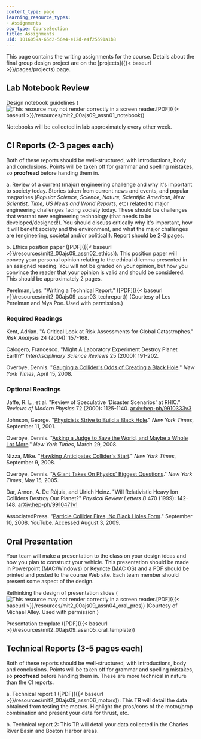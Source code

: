 ```yaml
---
content_type: page
learning_resource_types:
- Assignments
ocw_type: CourseSection
title: Assignments
uid: 1016059a-65d2-56e4-e12d-e4f25591a1b8
---
```


This page contains the writing assignments for the course. Details about the final group design project are on the [projects]({{< baseurl >}}/pages/projects) page.

Lab Notebook Review
-------------------

Design notebook guidelines (![This resource may not render correctly in a screen reader.](/images/inacessible.gif)[PDF]({{< baseurl >}}/resources/mit2_00ajs09_assn01_notebook))

Notebooks will be collected **in lab** approximately every other week.

CI Reports (2-3 pages each)
---------------------------

Both of these reports should be well-structured, with introductions, body and conclusions. Points will be taken off for grammar and spelling mistakes, so **proofread** before handing them in.

a. Review of a current (major) engineering challenge and why it's important to society today. Stories taken from current news and events, and popular magazines (_Popular Science, Science, Nature, Scientific American, New Scientist, Time, US News and World Reports_, etc) related to major engineering challenges facing society today. These should be challenges that warrant new engineering technology (that needs to be developed/designed!). You should discuss critically why it's important, how it will benefit society and the environment, and what the major challenges are (engineering, societal and/or political!). Report should be 2-3 pages.

b. Ethics position paper ([PDF]({{< baseurl >}}/resources/mit2_00ajs09_assn02_ethics)). This position paper will convey your personal opinion relating to the ethical dilemma presented in an assigned reading. You will not be graded on your opinion, but how you convince the reader that your opinion is valid and should be considered. This should be approximately 2 pages.

Perelman, Les. "Writing a Technical Report." ([PDF]({{< baseurl >}}/resources/mit2_00ajs09_assn03_techreport)) (Courtesy of Les Perelman and Mya Poe. Used with permission.)

### Required Readings

Kent, Adrian. "A Critical Look at Risk Assessments for Global Catastrophes." _Risk Analysis_ 24 (2004): 157-168.

Calogero, Francesco. "Might A Laboratory Experiment Destroy Planet Earth?" _Interdisciplinary Science Reviews_ 25 (2000): 191-202.

Overbye, Dennis. "[Gauging a Collider's Odds of Creating a Black Hole](http://www.nytimes.com/2008/04/15/science/15risk.html)." _New York Times_, April 15, 2008.

### Optional Readings

Jaffe, R. L., et al. "Review of Speculative 'Disaster Scenarios' at RHIC." _Reviews of Modern Physics_ 72 (2000): 1125-1140. [arxiv:hep-ph/9910333v3](http://arxiv.org/abs/hep-ph/9910333v3)

Johnson, George. "[Physicists Strive to Build a Black Hole](http://www.nytimes.com/2001/09/11/science/physicists-strive-to-build-a-black-hole.html)." _New York Times_, September 11, 2001.

Overbye, Dennis. "[Asking a Judge to Save the World, and Maybe a Whole Lot More](http://www.nytimes.com/2008/03/29/science/29collider.html)." _New York Times_, March 29, 2008.

Nizza, Mike. "[Hawking Anticipates Collider's Start](http://thelede.blogs.nytimes.com/2008/09/09/hawking-anticipates-colliders-start/)." _New York Times_, September 9, 2008.

Overbye, Dennis. "[A Giant Takes On Physics' Biggest Questions](http://www.nytimes.com/2007/05/15/science/15cern.html)." _New York Times_, May 15, 2005.

Dar, Arnon, A. De Rújula, and Ulrich Heinz. "Will Relativistic Heavy Ion Colliders Destroy Our Planet?" _Physical Review Letters B_ 470 (1999): 142-148. [arXiv:hep-ph/9910471v1](http://arxiv.org/abs/hep-ph/9910471v1)

AssociatedPress. "[Particle Collider Fires, No Black Holes Form](http://www.youtube.com/watch?v=bLf6Yc4gdNY)." September 10, 2008. YouTube. Accessed August 3, 2009.

Oral Presentation
-----------------

Your team will make a presentation to the class on your design ideas and how you plan to construct your vehicle. This presentation should be made in Powerpoint (MAC/Windows) or Keynote (MAC OS) and a PDF should be printed and posted to the course Web site. Each team member should present some aspect of the design.

Rethinking the design of presentation slides (![This resource may not render correctly in a screen reader.](/images/inacessible.gif)[PDF]({{< baseurl >}}/resources/mit2_00ajs09_assn04_oral_pres)) (Courtesy of Michael Alley. Used with permission.)

Presentation template ([PDF]({{< baseurl >}}/resources/mit2_00ajs09_assn05_oral_template))

Technical Reports (3-5 pages each)
----------------------------------

Both of these reports should be well-structured, with introductions, body and conclusions. Points will be taken off for grammar and spelling mistakes, so **proofread** before handing them in. These are more technical in nature than the CI reports.

a. Technical report 1 ([PDF]({{< baseurl >}}/resources/mit2_00ajs09_assn06_motors)): This TR will detail the data obtained from testing the motors. Highlight the pros/cons of the motor/prop combination and present your data for thrust, etc.

b. Technical report 2: This TR will detail your data collected in the Charles River Basin and Boston Harbor areas.